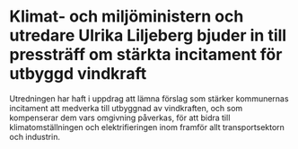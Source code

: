 # Klimat- och miljöministern och utredare Ulrika Liljeberg bjuder in till pressträff om stärkta incitament för utbyggd vindkraft

Utredningen har haft i uppdrag att lämna förslag som stärker kommunernas incitament att medverka till utbyggnad av vindkraften, och som kompenserar dem vars omgivning påverkas, för att bidra till klimatomställningen och elektrifieringen inom framför allt transportsektorn och industrin.

